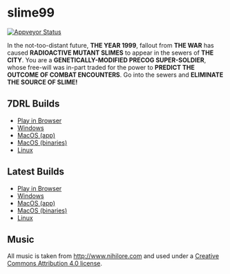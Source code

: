 # slime99

[![Appveyor Status](https://ci.appveyor.com/api/projects/status/gitlab/stevebob/slime99?branch=master&svg=true)](https://ci.appveyor.com/project/stevebob/slime99)

In the not-too-distant future, **THE YEAR 1999**, fallout from **THE WAR** has caused
**RADIOACTIVE MUTANT SLIMES** to appear in the sewers of **THE CITY**. You are a
**GENETICALLY-MODIFIED PRECOG SUPER-SOLDIER**, whose free-will was in-part traded
for the power to **PREDICT THE OUTCOME OF COMBAT ENCOUNTERS**. Go into the sewers
and **ELIMINATE THE SOURCE OF SLIME!**

## 7DRL Builds

- [Play in Browser](https://games.gridbugs.org/slime99/7drl)
- [Windows](https://files.gridbugs.org/slime99-windows-x86_64-7drl.zip)
- [MacOS (app)](https://files.gridbugs.org/Slime99-7drl.dmg)
- [MacOS (binaries)](https://files.gridbugs.org/slime99-macos-x86_64-7drl.zip)
- [Linux](https://files.gridbugs.org/slime99-linux-x86_64-7drl.zip)


## Latest Builds

- [Play in Browser](https://games.gridbugs.org/slime99/master)
- [Windows](https://files.gridbugs.org/slime99-windows-x86_64-master.zip)
- [MacOS (app)](https://files.gridbugs.org/Slime99-master.dmg)
- [MacOS (binaries)](https://files.gridbugs.org/slime99-macos-x86_64-master.zip)
- [Linux](https://files.gridbugs.org/slime99-linux-x86_64-master.zip)

## Music

All music is taken from http://www.nihilore.com and used under a
[Creative Commons Attribution 4.0 license](https://creativecommons.org/licenses/by/4.0/legalcode).
